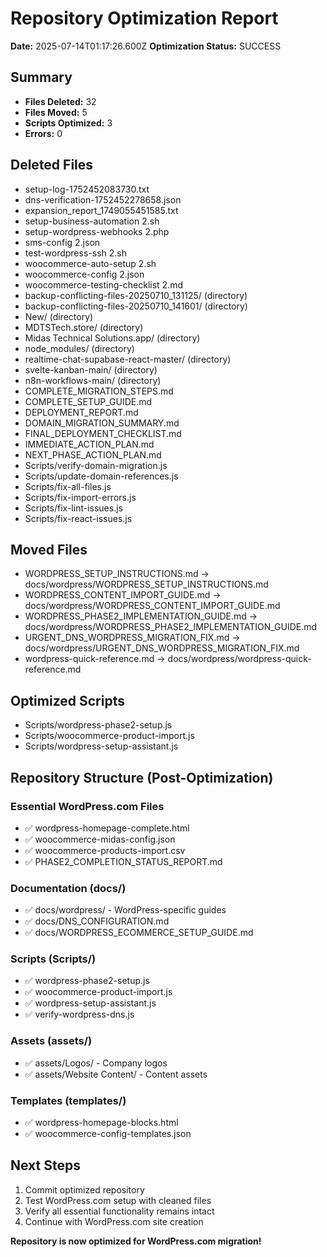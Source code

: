 # Repository Optimization Report

**Date:** 2025-07-14T01:17:26.600Z
**Optimization Status:** SUCCESS

## Summary

- **Files Deleted:** 32
- **Files Moved:** 5
- **Scripts Optimized:** 3
- **Errors:** 0

## Deleted Files

- setup-log-1752452083730.txt
- dns-verification-1752452278658.json
- expansion_report_1749055451585.txt
- setup-business-automation 2.sh
- setup-wordpress-webhooks 2.php
- sms-config 2.json
- test-wordpress-ssh 2.sh
- woocommerce-auto-setup 2.sh
- woocommerce-config 2.json
- woocommerce-testing-checklist 2.md
- backup-conflicting-files-20250710_131125/ (directory)
- backup-conflicting-files-20250710_141601/ (directory)
- New/ (directory)
- MDTSTech.store/ (directory)
- Midas Technical Solutions.app/ (directory)
- node_modules/ (directory)
- realtime-chat-supabase-react-master/ (directory)
- svelte-kanban-main/ (directory)
- n8n-workflows-main/ (directory)
- COMPLETE_MIGRATION_STEPS.md
- COMPLETE_SETUP_GUIDE.md
- DEPLOYMENT_REPORT.md
- DOMAIN_MIGRATION_SUMMARY.md
- FINAL_DEPLOYMENT_CHECKLIST.md
- IMMEDIATE_ACTION_PLAN.md
- NEXT_PHASE_ACTION_PLAN.md
- Scripts/verify-domain-migration.js
- Scripts/update-domain-references.js
- Scripts/fix-all-files.js
- Scripts/fix-import-errors.js
- Scripts/fix-lint-issues.js
- Scripts/fix-react-issues.js

## Moved Files

- WORDPRESS_SETUP_INSTRUCTIONS.md → docs/wordpress/WORDPRESS_SETUP_INSTRUCTIONS.md
- WORDPRESS_CONTENT_IMPORT_GUIDE.md → docs/wordpress/WORDPRESS_CONTENT_IMPORT_GUIDE.md
- WORDPRESS_PHASE2_IMPLEMENTATION_GUIDE.md → docs/wordpress/WORDPRESS_PHASE2_IMPLEMENTATION_GUIDE.md
- URGENT_DNS_WORDPRESS_MIGRATION_FIX.md → docs/wordpress/URGENT_DNS_WORDPRESS_MIGRATION_FIX.md
- wordpress-quick-reference.md → docs/wordpress/wordpress-quick-reference.md

## Optimized Scripts

- Scripts/wordpress-phase2-setup.js
- Scripts/woocommerce-product-import.js
- Scripts/wordpress-setup-assistant.js



## Repository Structure (Post-Optimization)

### Essential WordPress.com Files
- ✅ wordpress-homepage-complete.html
- ✅ woocommerce-midas-config.json
- ✅ woocommerce-products-import.csv
- ✅ PHASE2_COMPLETION_STATUS_REPORT.md

### Documentation (docs/)
- ✅ docs/wordpress/ - WordPress-specific guides
- ✅ docs/DNS_CONFIGURATION.md
- ✅ docs/WORDPRESS_ECOMMERCE_SETUP_GUIDE.md

### Scripts (Scripts/)
- ✅ wordpress-phase2-setup.js
- ✅ woocommerce-product-import.js
- ✅ wordpress-setup-assistant.js
- ✅ verify-wordpress-dns.js

### Assets (assets/)
- ✅ assets/Logos/ - Company logos
- ✅ assets/Website Content/ - Content assets

### Templates (templates/)
- ✅ wordpress-homepage-blocks.html
- ✅ woocommerce-config-templates.json

## Next Steps

1. Commit optimized repository
2. Test WordPress.com setup with cleaned files
3. Verify all essential functionality remains intact
4. Continue with WordPress.com site creation

**Repository is now optimized for WordPress.com migration!**
